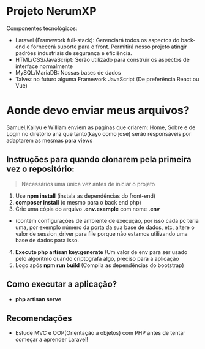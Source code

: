 # Projeto NerumXP

Componentes tecnológicos:

- Laravel (Framework full-stack): Gerenciará todos os aspectos do back-end e fornecerá suporte para o front. Permitirá nosso projeto atingir padrões industriais de segurança e eficiência.
- HTML/CSS/JavaScript: Serão utilizado para construir os aspectos de interface normalmente
- MySQL/MariaDB: Nossas bases de dados
- Talvez no futuro alguma Framework JavaScript (De preferência React ou Vue)

# Aonde devo enviar meus arquivos?

Samuel,Kallyu e William enviem as paginas que criarem: Home, Sobre e de Login no diretório anz que tanto(kayo como josé) serão responsáveis por adaptarem as mesmas para views

## Instruções para quando clonarem pela primeira vez o repositório:

> Necessários uma única vez antes de iniciar o projeto

1. Use **npm install** (instala as dependências do front-end)
2. **composer install** (o mesmo para o back end php)
3. Crie uma cópia do arquivo **.env.example** com nome **.env**

- (contém configurações de ambiente de execução, por isso cada pc teria uma, por exemplo número da porta da sua base de dados, etc, altere o valor de session_driver para file porque não estamos utilizando uma base de dados para isso.

4. **Execute php artisan key:generate** (Um valor de env para ser usado pelo algoritmo quando criptografa algo, preciso para a aplicação
5. Logo após **npm run build** (Compila as dependências do bootstrap)

## Como executar a aplicação?

- **php artisan serve**

## Recomendações

- Estude MVC e OOP(Orientação a objetos) com PHP antes de tentar começar a aprender Laravel!
